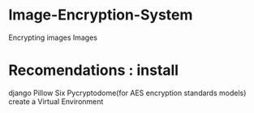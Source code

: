 # Image-Encryption-System
Encrypting images  Images 
# Recomendations : install
django
Pillow 
Six
Pycryptodome(for AES encryption standards models)
 create a  Virtual Environment
 

